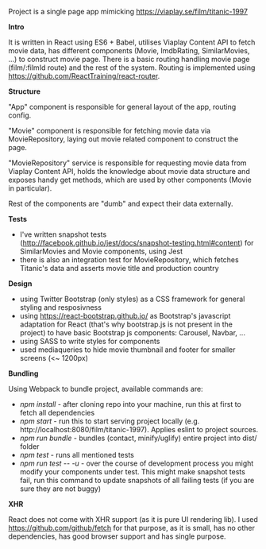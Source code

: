 Project is a single page app mimicking https://viaplay.se/film/titanic-1997

**Intro**

It is written in React using ES6 + Babel, utilises Viaplay Content API to fetch movie data,
has different components (Movie, ImdbRating, SimilarMovies, ...) to construct movie page.
There is a basic routing handling movie page (film/:filmId route) and the rest of the system.
Routing is implemented using https://github.com/ReactTraining/react-router.

**Structure**

"App" component is responsible for general layout of the app, routing config.

"Movie" component is responsible for fetching movie data via MovieRepository,
laying out movie related component to construct the page.

"MovieRepository" service is responsible for requesting movie data from Viaplay Content API,
holds the knowledge about movie data structure and exposes handy get methods,
which are used by other components (Movie in particular).

Rest of the components are "dumb" and expect their data externally.

**Tests**

* I've written snapshot tests (http://facebook.github.io/jest/docs/snapshot-testing.html#content) 
for SimilarMovies and Movie components, using Jest
* there is also an integration test for MovieRepository, which fetches Titanic's data
and asserts movie title and production country

**Design**

* using Twitter Bootstrap (only styles) as a CSS framework for general styling and resposivness
* using https://react-bootstrap.github.io/ as Bootstrap's javascript adaptation for React
(that's why bootstrap.js is not present in the project) to have basic Bootstrap js components: Carousel, Navbar, ...
* using SASS to write styles for components
* used mediaqueries to hide movie thumbnail and footer for smaller screens (<~ 1200px)

**Bundling**

Using Webpack to bundle project, available commands are:
* *npm install* - after cloning repo into your machine, run this at first to fetch all dependencies
* *npm start* - run this to start serving project locally (e.g. http://localhost:8080/film/titanic-1997).
Applies eslint to project sources.
* *npm run bundle* - bundles (contact, minify/uglify) entire project into dist/ folder
* *npm test* - runs all mentioned tests
* *npm run test -- -u* - over the course of development process you might modify your components under test.
This might make snapshot tests fail, run this command to update snapshots of all failing tests
(if you are sure they are not buggy)

**XHR**

React does not come with XHR support (as it is pure UI rendering lib).
I used https://github.com/github/fetch for that purpose, as it is small,
has no other dependencies, has good browser support and has single purpose. 
